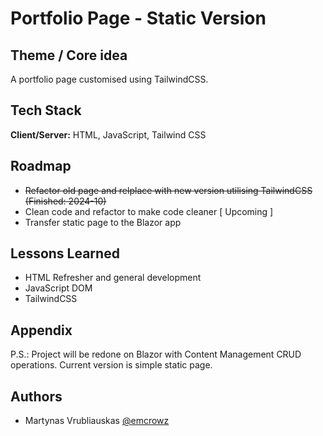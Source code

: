 # Portfolio Page - Static Version

## Theme / Core idea

A portfolio page customised using TailwindCSS.

## Tech Stack

**Client/Server:** HTML, JavaScript, Tailwind CSS

## Roadmap

- ~~Refactor old page and relplace with new version utilising TailwindCSS (Finished: 2024-10)~~
- Clean code and refactor to make code cleaner [ Upcoming ]
- Transfer static page to the Blazor app

## Lessons Learned

- HTML Refresher and general development
- JavaScript DOM
- TailwindCSS

## Appendix

P.S.: Project will be redone on Blazor with Content Management CRUD operations. Current version is simple static page.

## Authors

- Martynas Vrubliauskas [@emcrowz](https://www.github.com/emcrowz)
